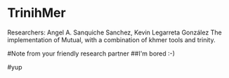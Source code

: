 # TrinihMer
Researchers: Angel A. Sanquiche Sanchez, Kevin Legarreta González
The implementation of Mutual, with a combination of khmer tools and trinity.

#Note from your friendly research partner
##I'm bored :-)

#yup
